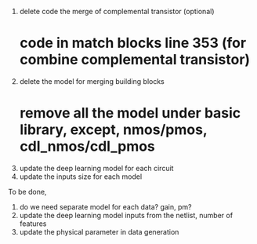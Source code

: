 1. delete code the merge of complemental transistor (optional)
   # code in match blocks line 353 (for combine complemental transistor)
2. delete the model for merging building blocks
   # remove all the model under basic library, except, nmos/pmos, cdl_nmos/cdl_pmos
3. update the deep learning model for each circuit
4. update the inputs size for each model

To be done,

1. do we need separate model for each data? gain, pm?
2. update the deep learning model inputs from the netlist, number of features
3. update the physical parameter in data generation 


